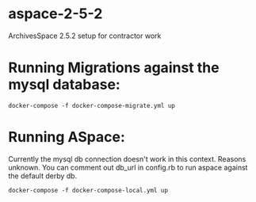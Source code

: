 # aspace-2-5-2
ArchivesSpace 2.5.2 setup for contractor work

# Running Migrations against the mysql database:
```
docker-compose -f docker-compose-migrate.yml up
```

# Running ASpace:
Currently the mysql db connection doesn't work in this context. Reasons unknown. You can comment out db_url in config.rb to run aspace against the default derby db.
```
docker-compose -f docker-compose-local.yml up
```